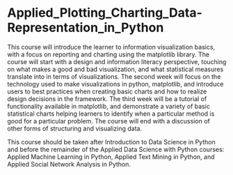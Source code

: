 # Applied_Plotting_Charting_Data-Representation_in_Python
This course will introduce the learner to information visualization basics, with a focus on reporting and charting using the matplotlib library. The course will start with a design and information literacy perspective, touching on what makes a good and bad visualization, and what statistical measures translate into in terms of visualizations. The second week will focus on the technology used to make visualizations in python, matplotlib, and introduce users to best practices when creating basic charts and how to realize design decisions in the framework. The third week will be a tutorial of functionality available in matplotlib, and demonstrate a variety of basic statistical charts helping learners to identify when a particular method is good for a particular problem. The course will end with a discussion of other forms of structuring and visualizing data.

This course should be taken after Introduction to Data Science in Python and before the remainder of the Applied Data Science with Python courses: Applied Machine Learning in Python, Applied Text Mining in Python, and Applied Social Network Analysis in Python.
